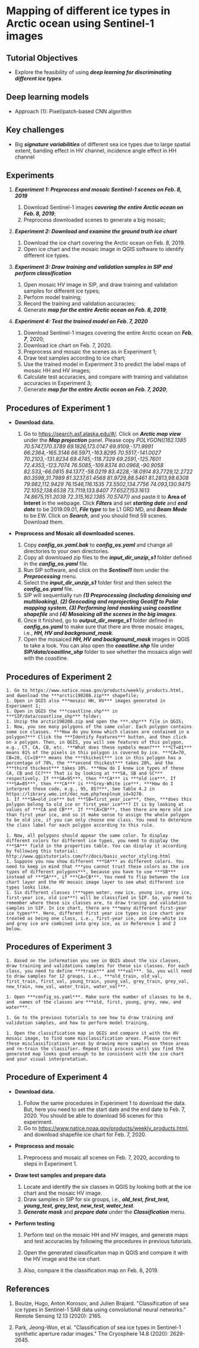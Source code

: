 # Mapping of different ice types in Arctic ocean using Sentinel-1 images

## Tutorial Objectives

* Explore the feasibility of using ***deep learning for discriminating different ice types***.

## Deep learning models

* Approach (1): Pixel/patch-based CNN algorithm

## Key challenges

* Big ***signature variabilities*** of different sea ice types due to large spatial extent, banding effect in HV channel, incidence angle effect in HH channel

## Experiments

1. ***Experiment 1: Preprocess and mosaic Sentinel-1 scenes on Feb. 8, 2019***

    1. Download Sentinel-1 images ***covering the entire Arctic ocean on Feb. 8, 2019***; 
    1. Preprocess downloaded scenes to generate a big mosaic; 
 
1. ***Experiment 2: Download and examine the ground truth ice chart***

    1. Download the ice chart covering the Arctic ocean on Feb. 8, 2019. 
    1. Open ice chart and the mosaic image in QGIS software to identify different ice types. 

1. ***Experiment 3: Draw training and validation samples in SIP and perform classification***

    1. Open mosaic HV image in SIP, and draw training and validation samples for different ice types;
    1. Perform model training;
    1. Record the training and validation accuracies;
    1. Generate ***map for the entire Arctic ocean on Feb. 8, 2019***;

1. ***Experiment 4: Test the trained model on Feb. 7, 2020***

    1. Download Sentinel-1 images covering the entire Arctic ocean on ***Feb. 7***, 2020;
    1. Download ice chart on Feb. 7, 2020. 
    1. Preprocess and mosaic the scenes as in Experiment 1;
    1. Draw test samples according to ice chart;
    1. Use the trained model in Experiment 3 to predict the label maps of mosaic HH and HV images;
    1. Calculate test accuracies, and compare with training and validation accuracies in Experiment 3;
    1. Generate ***map for the entire Arctic ocean on Feb. 7, 2020***;

## Procedures of Experiment 1

* **Download data.** 
    1. Go to https://search.asf.alaska.edu/#/. Click on ***Arctic map view*** under the ***Map projection*** panel. Please copy *POLYGON((162.1385 70.5747,170.3789 69.1826,173.0147 69.9109,-171.9991 66.2364,-165.3146 66.5971,-163.8295 70.5517,-141.0027 70.2103,-131.8234 69.4745,-118.7329 69.2591,-125.7601 72.4353,-123.7074 76.5085,-109.8374 80.0968,-90.9058 82.533,-66.0815 84.1377,-58.0219 83.4228,-18.0914 83.7729,12.2722 80.3598,31.7989 81.3237,61.4568 81.9729,88.5461 81.2813,98.6308 79.982,112.9429 76.1546,116.1535 73.5502,134.7756 74.093,130.9475 72.1052,138.6538 73.7119,133.8407 77.6527,153.1613 74.8675,151.2038 72.315,162.1385 70.5747))* and paste it to **Area of Interet** in the webpage. Click ***Filters*** and set ***starting date*** and ***end date*** to be 2019.09.01, ***File type*** to be L1 GRD MD, and ***Beam Mode*** to be EW. Click on ***Search***, and you should find 59 scenes. Download them. 

* **Preprocess and Mosaic all downloaded scenes.**
    1. Copy ***config_os.yaml.bak*** to ***config_os.yaml*** and change all directories to your own directories.
    1. Copy all downloaed zip files to the ***input_dir_unzip_s1*** folder defined in the ***config_os.yaml*** file. 
    1. Run SIP software, and click on the ***Sentinel1*** item under the ***Preprocessing*** menu. 
    1. Select the ***input_dir_unzip_s1*** folder first and then select the ***config_os.yaml*** file. 
    1. SIP will sequentially run ***(1) Preprocessing (including denoising and multilooking)***, ***(2) Geocoding and reprojecting Geotiff to Polar mapping system***, ***(3) Performing land masking using coastline shapefile*** and ***(4) Mosaicing all the scenes in the big images***. 
    1. Once it finished, go to ***output_dir_merge_s1*** folder defined in ***config_os.yaml*** to make sure that there are three mosaic images, i.e., ***HH, HV and background_mask***. 
    1. Open the mosaiced ***HH, HV and background_mask*** images in QGIS to take a look. You can also open the ***coastline.shp*** file under ***SIP/data/coastline_shp*** folder to see whether the mosaics align well with the coastline. 

## Procedures of Experiment 2

    1. Go to https://www.natice.noaa.gov/products/weekly_products.html, and dwonload the ***arctic190208.zip*** shapefile;
    1. Open in QGIS also ***mosaic HH, HV*** images generated in Experiment 1;
    1. Open in QGIS the ***coastline.shp*** in ***SIP/data/coastline_shp*** folder; 
    1. Unzip the arctic190208.zip and open the ***.shp*** file in QGIS;
    1. Now, you see many polygons of the same color. Each polygon contains some ice classes. ***How do you know which classes are contained in a polygon?*** Click the ***Identify Features*** button, and then click on a polygon. Then, in QGIS, you will see features of this polygon, e.g., CT, CA, CB, etc. ***What does these symbols mean?*** ***CT=81*** means 81% of the pixels in this polygon is covered by ice. ***CA=70, CB=20, CC=10*** means the ***thickest*** ice in this polygon has a percentage of 70%, the ***second thickest*** takes 20%, and the ***third thickest*** takes 10%. ***How do I know ice types of these CA, CB and CC?*** That is by looking at ***SA, SB and SC*** respectively. If ***SA=95***, then ***CA*** is ***old ice***. If ***SA=85***, then ***CA*** is ***Grey-White ice***. ***How do I interpret these code, e.g., 95, 85?***, See Table 4.2 in https://library.wmo.int/doc_num.php?explnum_id=9270.  
    1. If ***SA=old_ice*** but ***SB=first_year_ice***, then, ***does this polygon belong to old_ice or first_year_ice***? It is by looking at values of ***CA and CB***. If ***CA>CB***, then there are more old ice than first year ice, and so it make sense to assign the whole polygon to be old ice, if you can only choose one class. You need to determine the class label for each polygon according to this rule. 

    1. Now, all polygons should appear the same color. To display different colors for different ice types, you need to display the ***SA*** field in the properties table. You can display it according by following this tutorial: http://www.qgistutorials.com/fr/docs/basic_vector_styling.html
    1. Suppose you now show different ***SA*** as different colors. You need to keep in mind that ***you cannot trust these colors as the ice types of different polygons***, because you have to use ***SB*** instead of ***SA***, if ***CA<CB***. You need to flip between the ice chart layer and the HV mosaic image layer to see what different ice types looks like. 
    1. Six different classes (***open water, new ice, young ice, grey ice, first-year ice, old ice***) will be classified in SIP. So, you need to remember where these six classes are, to draw traning and validation samples in SIP. In ice chart, there are ***many different first-year ice types***. Here, different first year ice types in ice chart are treated as being one class, i.e., first-year ice, and Grey-white ice and grey ice are combined into grey ice, as in Reference 1 and 2 below.  

## Procedures of Experiment 3

    1. Based on the information you see in QGIS about the six classes, draw training and validations samples for these six classes. For each class, you need to define ***train*** and ***val***. So, you will need to draw samples for 12 groups, i.e., ***old_train, old_val, first_train, first_val, young_train, young_val, grey_train, grey_val, new_train, new_val, water_train, water_val***. 

    1. Open ***config_os.yaml***. Make sure the number of classes to be 6, and  names of the classes are ***old, first, young, grey, new, and water***.

    1. Go to the previous tutorials to see how to draw training and validation samples, and how to perform model training.

    1. Open the classification map in QGIS and compare it with the HV mosaic image, to find some misclassification areas. Please correct these misclassifications areas by drawing more samples on these areas and re-train the classifier. Repeat this process until you find the generated map looks good enough to be consistent with the ice chart and your visual interpretation. 

## Procedure of Experiment 4 

* **Download data.** 
    1. Follow the same procedures in Experiment 1 to download the data. But, here you need to set the start date and the end date to Feb. 7, 2020. You should be able to download 56 scenes for this experiment.
    1. Go to https://www.natice.noaa.gov/products/weekly_products.html, and download shapefile ice chart for Feb. 7, 2020.

* **Preprocess and mosaic**
 
    1. Preprocess and mosaic all scenes on Feb. 7, 2020, according to steps in Experiment 1. 

* **Draw test samples and prepare data**
    1. Locate and identify the six classes in QGIS by looking both at the ice chart and the mosaic HV image. 
    1. Draw samples in SIP for six groups, i.e., ***old_test, first_test, young_test, grey_test, new_test, water_test***. 
    1. ***Generate mask*** and ***prepare data*** under the ***Classification*** menu.

* **Perform testing**

    1. Perform test on the mosaic HH and HV images, and generate maps and test accuracies by following the procedures in previous tutorials. 

    1. Open the generated classificaiton map in QGIS and compare it with the HV image and the ice chart.
    1. Also, compare it the classification map on Feb. 8, 2019. 
 
## References

1. Boulze, Hugo, Anton Korosov, and Julien Brajard. "Classification of sea ice types in Sentinel-1 SAR data using convolutional neural networks." Remote Sensing 12.13 (2020): 2165.

2. Park, Jeong-Won, et al. "Classification of sea ice types in Sentinel-1 synthetic aperture radar images." The Cryosphere 14.8 (2020): 2629-2645.


